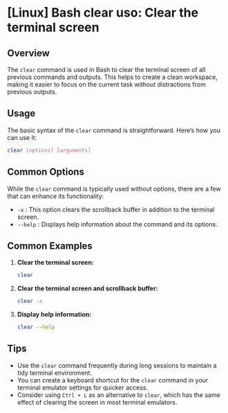# [Linux] Bash clear uso: Clear the terminal screen

## Overview
The `clear` command is used in Bash to clear the terminal screen of all previous commands and outputs. This helps to create a clean workspace, making it easier to focus on the current task without distractions from previous outputs.

## Usage
The basic syntax of the `clear` command is straightforward. Here’s how you can use it:

```bash
clear [options] [arguments]
```

## Common Options
While the `clear` command is typically used without options, there are a few that can enhance its functionality:

- `-x` : This option clears the scrollback buffer in addition to the terminal screen.
- `--help` : Displays help information about the command and its options.

## Common Examples

1. **Clear the terminal screen:**
   ```bash
   clear
   ```

2. **Clear the terminal screen and scrollback buffer:**
   ```bash
   clear -x
   ```

3. **Display help information:**
   ```bash
   clear --help
   ```

## Tips
- Use the `clear` command frequently during long sessions to maintain a tidy terminal environment.
- You can create a keyboard shortcut for the `clear` command in your terminal emulator settings for quicker access.
- Consider using `Ctrl + L` as an alternative to `clear`, which has the same effect of clearing the screen in most terminal emulators.